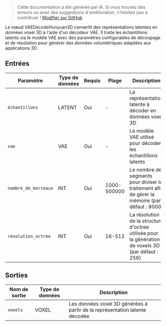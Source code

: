 > Cette documentation a été générée par IA. Si vous trouvez des erreurs ou avez des suggestions d'amélioration, n'hésitez pas à contribuer ! [Modifier sur GitHub](https://github.com/Comfy-Org/embedded-docs/blob/main/comfyui_embedded_docs/docs/VAEDecodeHunyuan3D/fr.md)

Le nœud VAEDecodeHunyuan3D convertit des représentations latentes en données voxel 3D à l'aide d'un décodeur VAE. Il traite les échantillons latents via le modèle VAE avec des paramètres configurables de découpage et de résolution pour générer des données volumétriques adaptées aux applications 3D.

## Entrées

| Paramètre | Type de données | Requis | Plage | Description |
|-----------|-----------|----------|-------|-------------|
| `échantillons` | LATENT | Oui | - | La représentation latente à décoder en données voxel 3D |
| `vae` | VAE | Oui | - | Le modèle VAE utilisé pour décoder les échantillons latents |
| `nombre_de_morceaux` | INT | Oui | 1000-500000 | Le nombre de segments pour diviser le traitement afin de gérer la mémoire (par défaut : 8000) |
| `résolution_octree` | INT | Oui | 16-512 | La résolution de la structure d'octree utilisée pour la génération de voxels 3D (par défaut : 256) |

## Sorties

| Nom de sortie | Type de données | Description |
|-------------|-----------|-------------|
| `voxels` | VOXEL | Les données voxel 3D générées à partir de la représentation latente décodée |
